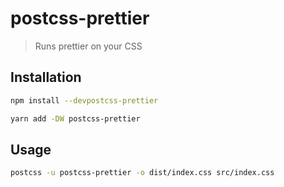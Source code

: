 # postcss-prettier

> Runs prettier on your CSS

## Installation

```sh
npm install --devpostcss-prettier
```

```sh
yarn add -DW postcss-prettier
```

## Usage

```sh
postcss -u postcss-prettier -o dist/index.css src/index.css
```
